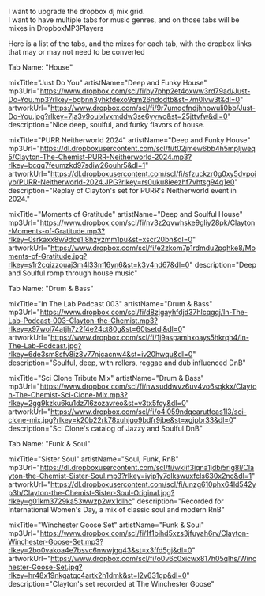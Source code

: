 I want to upgrade the dropbox dj mix grid.  
I want to have multiple tabs for music genres, and on those tabs will be mixes in DropboxMP3Players

Here is a list of the tabs, and the mixes for each tab, with the dropbox links that may or may not need to be converted 

Tab Name: "House"

mixTitle="Just Do You"
artistName="Deep and Funky House"
mp3Url="https://www.dropbox.com/scl/fi/by7php2et4oxww3rd79ad/Just-Do-You.mp3?rlkey=bgbnn3yhkfdexo9gm26ndodtb&st=7m0lvw3t&dl=0"
artworkUrl="https://www.dropbox.com/scl/fi/9r7umqcfndjhhpwuli0bb/Just-Do-You.jpg?rlkey=7ja3v9ouixlvxmddw3se6yywo&st=25jttvfw&dl=0"
description="Nice deep, soulful, and funky flavors of house.

mixTitle="PURR Neitherworld 2024"
artistName="Deep and Funky House"
mp3Url="https://dl.dropboxusercontent.com/scl/fi/t02jmew6bb4h5mpljweq5/Clayton-The-Chemist-PURR-Neitherworld-2024.mp3?rlkey=bcqq7feumzkd97sdiw26ouhr5&dl=1"
artworkUrl="https://dl.dropboxusercontent.com/scl/fi/sfzuckzr0g0xy5dvpoiyb/PURR-Neitherworld-2024.JPG?rlkey=rs0uku8ieezhf7vhtsg94q1e0"
description="Replay of Clayton's set for PURR's Neitherworld event in 2024."

mixTitle="Moments of Gratitude"
artistName="Deep and Soulful House"
mp3Url="https://www.dropbox.com/scl/fi/nv3z2qvwhske9gliy28pk/Clayton-Moments-of-Gratitude.mp3?rlkey=0srkaxx8w9dce1l8hzyzmm1pu&st=xscr20bn&dl=0"
artworkUrl="https://www.dropbox.com/scl/fi/e2zkom7p1rdmdu2pqhke8/Moments-of-Gratitude.jpg?rlkey=s1r2cqizzouaj3m4l33m16yn6&st=k3v4nd67&dl=0"
description="Deep and Soulful romp through house music"


Tab Name: "Drum & Bass"

mixTitle="In The Lab Podcast 003"
artistName="Drum & Bass"
mp3Url="https://www.dropbox.com/scl/fi/d8zjgayhfdjd37hlcqgqj/In-The-Lab-Podcast-003-Clayton-the-Chemist.mp3?rlkey=x97wol74atjh7z2f4e24ct80g&st=60tsetdi&dl=0"
artworkUrl="https://www.dropbox.com/scl/fi/1j9aspamhxoays5hkrqh4/In-The-Lab-Podcast.jpg?rlkey=6de3sm8sfv8iz8v77njcacnw4&st=iv20hwqu&dl=0"
description="Soulful, deep, with rollers, reggae and dub influenced DnB"

mixTitle="Sci Clone Tribute Mix"
artistName="Drum & Bass"
mp3Url="https://www.dropbox.com/scl/fi/nwsuddwvz6uv4vo6sqkkx/Clayton-The-Chemist-Sci-Clone-Mix.mp3?rlkey=2gg9kzku6ku1dz7l6zozavreo&st=v3tx5foy&dl=0"
artworkUrl="https://www.dropbox.com/scl/fi/o4i059ndqearutfeas1l3/sci-clone-mix.jpg?rlkey=k20b22rk78xuhjgo9bdfr9jbe&st=xgjpbr33&dl=0"
description="Sci Clone's catalog of Jazzy and Soulful DnB"


Tab Name:  "Funk & Soul"

mixTitle="Sister Soul"
artistName="Soul, Funk, RnB"
mp3Url="https://dl.dropboxusercontent.com/scl/fi/wkiif3iqna1jdbi5rig8l/Clayton-the-Chemist-Sister-Soul.mp3?rlkey=iyjp1y7olkswuxfcls630x2nc&dl=1"
artworkUrl="https://dl.dropboxusercontent.com/scl/fi/unzg610phx64ld542yp3h/Clayton-the-Chemist-Sister-Soul-Original.jpg?rlkey=g01km3729ka53wwzp2wx1dlhc"
description="Recorded for International Women's Day, a mix of classic soul and modern RnB"

mixTitle="Winchester Goose Set"
artistName="Funk & Soul"
mp3Url="https://www.dropbox.com/scl/fi/1f1bihd5xzs3jfuyah6rv/Clayton-Winchester-Goose-Set.mp3?rlkey=2bo0vakoa4e7bsvc6nwwjgq43&st=x3ffd5gj&dl=0"
artworkUrl="https://www.dropbox.com/scl/fi/o0v6c0xicwx817h05qlhs/Winchester-Goose-Set.jpg?rlkey=hr48x19nkgatqc4artk2h1dmk&st=l2v631gp&dl=0"
description="Clayton's set recorded at The Winchester Goose"